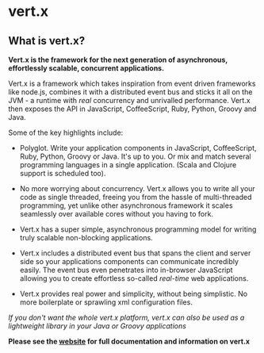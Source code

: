 # vert.x
## What is vert.x?

**Vert.x is the framework for the next generation of asynchronous, effortlessly scalable, concurrent applications.**

Vert.x is a framework which takes inspiration from event driven frameworks like node.js, combines it with a distributed event bus and sticks it all on the JVM - a runtime with *real* concurrency and unrivalled performance. Vert.x then exposes the API in JavaScript, CoffeeScript, Ruby, Python, Groovy and Java.

Some of the key highlights include:

* Polyglot. Write your application components in JavaScript, CoffeeScript, Ruby, Python, Groovy or Java. It's up to you. Or mix and match
several programming languages in a single application. (Scala and Clojure support is scheduled too).

* No more worrying about concurrency. Vert.x allows you to write all your code as single threaded,
freeing you from the hassle of multi-threaded programming, yet unlike other asynchronous framework it scales seamlessly over available cores without you having to fork.

* Vert.x has a super simple, asynchronous programming model for writing truly scalable non-blocking applications.

* Vert.x includes a distributed event bus that spans the client and server side so your applications components can communicate incredibly easily. The event bus even penetrates into in-browser JavaScript allowing you to create effortless so-called *real-time* web applications.

* Vert.x provides real power and simplicity, without being simplistic. No more boilerplate or sprawling xml configuration files.

*If you don't want the whole vert.x platform, vert.x can also be used as a lightweight library in your Java or
Groovy applications*

**Please see the [website](http://vertx.io/) for full documentation and information on vert.x**
